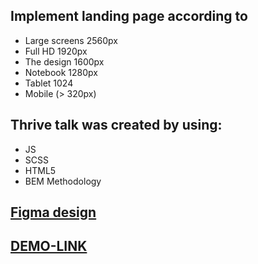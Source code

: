 
## Implement landing page according to
- Large screens 2560px
- Full HD 1920px
- The design 1600px
- Notebook 1280px
- Tablet 1024
- Mobile (> 320px)

## Thrive talk was created by using:
  - JS
  - SCSS
  - HTML5
  - BEM Methodology

## [Figma design](https://www.figma.com/file/aHd2rHMrnzDXhowLuIQjIyVQ/ThriveTalk-Landing-Page?node-id=0%3A1)
## [DEMO-LINK](https://oleksandr-zhitenko.github.io/ThriveTalk)
